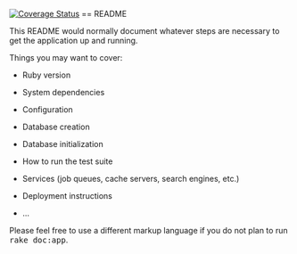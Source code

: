 [![Coverage Status](https://coveralls.io/repos/andela-kadeniyi/bucketlist/badge.svg?branch=master&service=github)](https://coveralls.io/github/andela-kadeniyi/bucketlist?branch=master)
== README


This README would normally document whatever steps are necessary to get the
application up and running.

Things you may want to cover:

* Ruby version

* System dependencies

* Configuration

* Database creation

* Database initialization

* How to run the test suite

* Services (job queues, cache servers, search engines, etc.)

* Deployment instructions

* ...


Please feel free to use a different markup language if you do not plan to run
<tt>rake doc:app</tt>.
